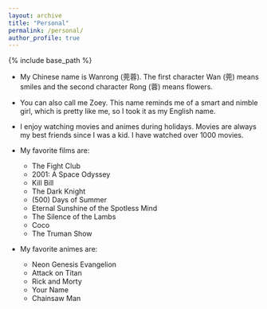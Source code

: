 ```yaml
---
layout: archive
title: "Personal"
permalink: /personal/
author_profile: true
---
```


{% include base_path %}

- My Chinese name is Wanrong (莞蓉). The first character Wan (莞) means smiles and the second character Rong (蓉) means flowers. 

- You can also call me Zoey. This name reminds me of a smart and nimble girl, which is pretty like me, so I took it as my English name.

- I enjoy watching movies and animes during holidays. Movies are always my best friends since I was a kid. I have watched over 1000 movies.

- My favorite films are: 
    - The Fight Club
    - 2001: A Space Odyssey
    - Kill Bill
    - The Dark Knight
    - (500) Days of Summer
    - Eternal Sunshine of the Spotless Mind
    - The Silence of the Lambs
    - Coco
    - The Truman Show

- My favorite animes are:
    - Neon Genesis Evangelion
    - Attack on Titan
    - Rick and Morty
    - Your Name
    - Chainsaw Man
